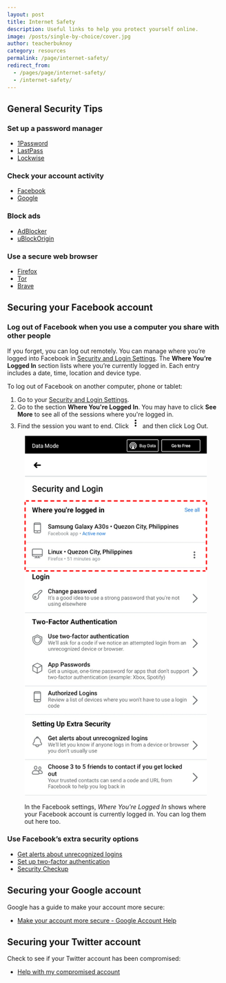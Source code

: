 ```yaml
---
layout: post
title: Internet Safety
description: Useful links to help you protect yourself online.
image: /posts/single-by-choice/cover.jpg
author: teacherbuknoy
category: resources
permalink: /page/internet-safety/
redirect_from:
  - /pages/page/internet-safety/
  - /internet-safety/
---
```


## General Security Tips

### Set up a password manager

- [1Password](https://1password.com/)
- [LastPass](https://www.lastpass.com/)
- [Lockwise](https://www.mozilla.org/en-US/firefox/lockwise/)

### Check your account activity

- [Facebook](https://www.facebook.com/settings?tab=security&section=sessions&view)
- [Google](https://myaccount.google.com/security?utm_source=my-activity&utm_medium=home&utm_campaign=#activity)

### Block ads

- [AdBlocker](https://adblockplus.org/)
- [uBlockOrigin](https://ublockorigin.com/)

### Use a secure web browser

- [Firefox](https://firefox.com)
- [Tor](https://www.torproject.org/download/)
- [Brave](https://brave.com/)

## Securing your Facebook account

### Log out of Facebook when you use a computer you share with other people

If you forget, you can log out remotely. You can manage where you’re logged into Facebook in [Security and Login Settings](https://www.facebook.com/settings?tab=security). The **Where You’re Logged In** section lists where you’re currently logged in. Each entry includes a date, time, location and device type.

To log out of Facebook on another computer, phone or tablet:

1. Go to your [Security and Login Settings](https://www.facebook.com/settings?tab=security).
1. Go to the section **Where You're Logged In**. You may have to click **See More** to see all of the sessions where you're logged in.
1. Find the session you want to end. Click <svg class="inline" xmlns="http://www.w3.org/2000/svg" height="24" viewBox="0 0 24 24" width="24"><path d="M0 0h24v24H0z" fill="none"/><path d="M12 8c1.1 0 2-.9 2-2s-.9-2-2-2-2 .9-2 2 .9 2 2 2zm0 2c-1.1 0-2 .9-2 2s.9 2 2 2 2-.9 2-2-.9-2-2-2zm0 6c-1.1 0-2 .9-2 2s.9 2 2 2 2-.9 2-2-.9-2-2-2z"/></svg> and then click Log Out.

<figure class="full-width">
<picture>
  <source srcset="/images/pages/internet-safety/where-youre-logged-in.png" media="(min-width: 720px)">
<img src="/images/pages/internet-safety/where-youre-logged-in-mobile.png" alt="Facebook settings, Where You're Logged In shows where your Facebook account is currently logged in. You can log them out here too.">
</picture>

<figcaption>
<p>In the Facebook settings, <i>Where You're Logged In</i> shows where your Facebook account is currently logged in. You can log them out here too.</p>
</figcaption>
</figure>

### Use Facebook’s extra security options

- [Get alerts about unrecognized logins](https://www.facebook.com/help/162968940433354?helpref=faq_content)
- [Set up two-factor authentication](https://www.facebook.com/help/148233965247823?helpref=faq_content)
- [Security Checkup](https://www.facebook.com/help/799880743466869?helpref=faq_content)

## Securing your Google account

Google has a guide to make your account more secure:

- [Make your account more secure - Google Account Help](https://support.google.com/accounts/answer/46526)

## Securing your Twitter account

Check to see if your Twitter account has been compromised:

- [Help with my compromised account](https://help.twitter.com/en/safety-and-security/twitter-account-compromised)
